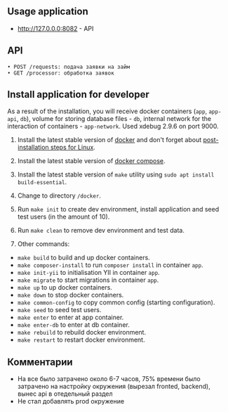 ## Usage application

- http://127.0.0.0:8082 - API

## API
    • POST /requests: подача заявки на займ
    • GET /processor: обработка заявок

## Install application for developer

As a result of the installation, you will receive docker containers (`app`, `app-api`, `db`),
volume for storing database files - `db`, internal network for the interaction of containers - `app-network`.
Used xdebug 2.9.6 on port 9000.

1. Install the latest stable version of [docker](https://docs.docker.com/install/linux/docker-ce/ubuntu/) and don't forget about [post-installation steps for Linux](https://docs.docker.com/install/linux/linux-postinstall/).

2. Install the latest stable version of [docker compose](https://docs.docker.com/compose/install/).

3. Install the latest stable version of `make` utility using `sudo apt install build-essential`.

4. Change to directory `/docker`.

5. Run `make init` to create dev environment, install application and seed test users (in the amount of 10).

6. Run `make clean` to remove dev environment and test data.

7. Other commands:
- `make build` to build and up docker containers.
- `make composer-install` to run `composer install` in container `app`.
- `make init-yii` to initialisation YII in container `app`.
- `make migrate` to start migrations in container `app`.
- `make up` to up docker containers.
- `make down` to stop docker containers.
- `make common-config` to copy common config (starting configuration).
- `make seed` to seed test users.
- `make enter` to enter at app container.
- `make enter-db` to enter at db container.
- `make rebuild` to rebuild docker environment.
- `make restart` to restart docker environment.

## Комментарии
- На все было затрачено около 6-7 часов, 75% времени было затрачено на настройку окружения (вырезал fronted, backend), вынес api в отедельный раздел
- Не стал добавлять prod окружение 